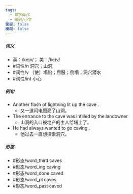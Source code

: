 ```yaml
---
tags:
  - 首字母/C
  - 级别/小学
掌握: false
模糊: false
---
```

##### 词义
- 英：/keɪv/； 美：/keɪv/
- #词性/n  洞穴；山洞
- #词性/v  （使）塌陷；屈服；倒塌；洞穴潜水
- #词性/int  小心
##### 例句
- Another flash of lightning lit up the cave .
	- 又一道闪电照亮了山洞。
- The entrance to the cave was infilled by the landowner
	- 山洞的入口被地产的主人给堵上了。
- He had always wanted to go caving .
	- 他过去一直想探索洞穴。
##### 形态
- #形态/word_third caves
- #形态/word_ing caving
- #形态/word_done caved
- #形态/word_pl caves
- #形态/word_past caved
